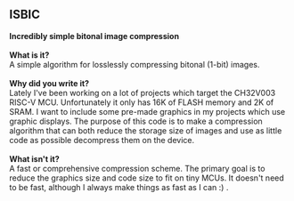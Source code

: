 ## ISBIC ##
<b>Incredibly simple bitonal image compression</b><br>
<br>
<b>What is it?</b><br>
A simple algorithm for losslessly compressing bitonal (1-bit) images.<br>
<br>
<b>Why did you write it?</b><br>
Lately I've been working on a lot of projects which target the CH32V003 RISC-V MCU. Unfortunately it only has 16K of FLASH memory and 2K of SRAM. I want to include some pre-made graphics in my projects which use graphic displays. The purpose of this code is to make a compression algorithm that can both reduce the storage size of images and use as little code as possible decompress them on the device.<br>
<br>
<b>What isn't it?</b><br>
A fast or comprehensive compression scheme. The primary goal is to reduce the graphics size and code size to fit on tiny MCUs. It doesn't need to be fast, although I always make things as fast as I can :) .<br>

